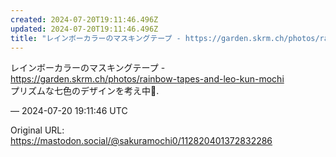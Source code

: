 ```yaml
---
created: 2024-07-20T19:11:46.496Z
updated: 2024-07-20T19:11:46.496Z
title: "レインボーカラーのマスキングテープ - https://garden.skrm.ch/photos/rainbow-tapes-and-leo-kun-moch[...]"
---
```


<p>レインボーカラーのマスキングテープ - <a href="https://garden.skrm.ch/photos/rainbow-tapes-and-leo-kun-mochi" target="_blank" rel="nofollow noopener noreferrer" translate="no"><span class="invisible">https://</span><span class="ellipsis">garden.skrm.ch/photos/rainbow-</span><span class="invisible">tapes-and-leo-kun-mochi</span></a><br />プリズムな七色のデザインを考え中🌈.</p>

&mdash; 2024-07-20 19:11:46 UTC

Original URL: https://mastodon.social/@sakuramochi0/112820401372832286
